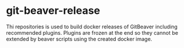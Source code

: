 # git-beaver-release

Thi repositories is used to build docker releases of GitBeaver including recommended plugins. 
Plugins are frozen at the end so they cannot be extended by beaver scripts using the created docker image.
